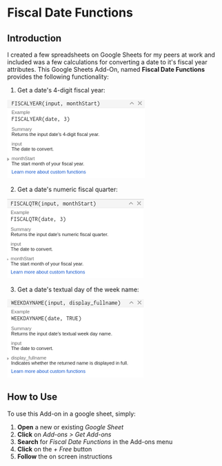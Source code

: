 # Fiscal Date Functions
## Introduction
I created a few spreadsheets on Google Sheets for my peers at work and included was a few calculations for converting a date to it's fiscal year attributes.  This Google Sheets Add-On, named __Fiscal Date Functions__ provides the following functionality:

1. Get a date's 4-digit fiscal year:

![fiscal_year](/images/fiscal_year.png)

2. Get a date's numeric fiscal quarter:

![fiscal_qtr](/images/fiscal_qtr.png)

3. Get a date's textual day of the week name:

![weekday_name](/images/weekday_name.png)

## How to Use
To use this Add-on in a google sheet, simply:

1. **Open** a new or existing _Google Sheet_
2. **Click** on _Add-ons > Get Add-ons_
3. **Search** for _Fiscal Date Functions_ in the Add-ons menu
4. **Click** on the _+ Free_ button
5. **Follow** the on screen instructions
